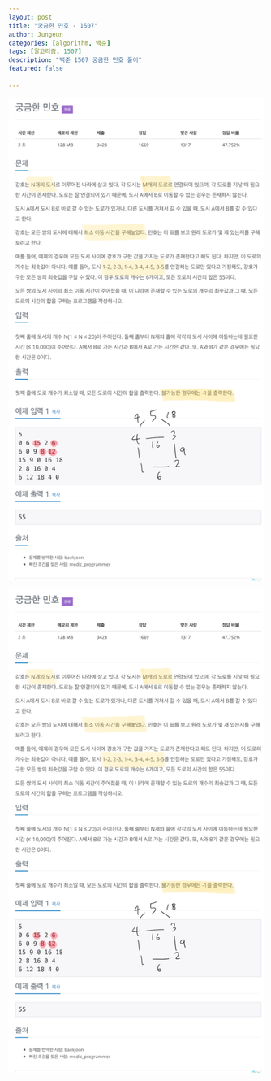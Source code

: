 ```yaml
---
layout: post
title: "궁금한 민호 - 1507"
author: Jungeun
categories: [algorithm, 백준]
tags: [알고리즘, 1507]
description: "백준 1507 궁금한 민호 풀이"
featured: false

---
```


![1507](assets/images/boj/1507_boj.png)

![1507](/assets/images/boj/1507_boj.png)

<script src="https://gist.github.com/JungeunKwon/fe8e18ee06a1bcb3c93515cb716b3587.js"></script>

